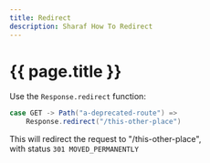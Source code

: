 ```yaml
---
title: Redirect
description: Sharaf How To Redirect
---
```


# {{ page.title }}


Use the `Response.redirect` function:
```scala
case GET -> Path("a-deprecated-route") =>
    Response.redirect("/this-other-place")
```

This will redirect the request to "/this-other-place",  
with status `301 MOVED_PERMANENTLY`
